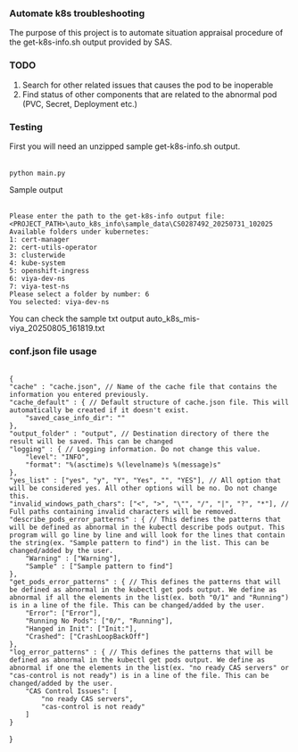 ### Automate k8s troubleshooting 
The purpose of this project is to automate situation appraisal procedure of the get-k8s-info.sh output provided by SAS.

### TODO
1. Search for other related issues that causes the pod to be inoperable
2. Find status of other components that are related to the abnormal pod (PVC, Secret, Deployment etc.)

### Testing
First you will need an unzipped sample get-k8s-info.sh output. 
######
    python main.py

Sample output
######
    Please enter the path to the get-k8s-info output file: <PROJECT_PATH>\auto_k8s_info\sample_data\CS0287492_20250731_102025
    Available folders under kubernetes:
    1: cert-manager
    2: cert-utils-operator
    3: clusterwide
    4: kube-system
    5: openshift-ingress
    6: viya-dev-ns
    7: viya-test-ns
    Please select a folder by number: 6
    You selected: viya-dev-ns

You can check the sample txt output auto_k8s_mis-viya_20250805_161819.txt

### conf.json file usage
######
    {
    "cache" : "cache.json", // Name of the cache file that contains the information you entered previously.
    "cache_default" : { // Default structure of cache.json file. This will automatically be created if it doesn't exist.
        "saved_case_info_dir": ""
    },
    "output_folder" : "output", // Destination directory of there the result will be saved. This can be changed
    "logging" : { // Logging information. Do not change this value.
        "level": "INFO",
        "format": "%(asctime)s %(levelname)s %(message)s"
    },
    "yes_list" : ["yes", "y", "Y", "Yes", "", "YES"], // All option that will be considered yes. All other options will be no. Do not change this.
    "invalid_windows_path_chars": ["<", ">", "\"", "/", "|", "?", "*"], // Full paths containing invalid characters will be removed.
    "describe_pods_error_patterns" : { // This defines the patterns that will be defined as abnormal in the kubectl describe pods output. This program will go line by line and will look for the lines that contain the string(ex. "Sample pattern to find") in the list. This can be changed/added by the user.
        "Warning" : ["Warning"],
        "Sample" : ["Sample pattern to find"]
    },
    "get_pods_error_patterns" : { // This defines the patterns that will be defined as abnormal in the kubectl get pods output. We define as abnormal if all the elements in the list(ex. both "0/1" and "Running") is in a line of the file. This can be changed/added by the user.
        "Error": ["Error"],
        "Running No Pods": ["0/", "Running"],
        "Hanged in Init": ["Init:"],
        "Crashed": ["CrashLoopBackOff"]
    },
    "log_error_patterns" : { // This defines the patterns that will be defined as abnormal in the kubectl get pods output. We define as abnormal if one the elements in the list(ex. "no ready CAS servers" or "cas-control is not ready") is in a line of the file. This can be changed/added by the user.
        "CAS Control Issues": [
            "no ready CAS servers",
            "cas-control is not ready"
        ]
    }
}
